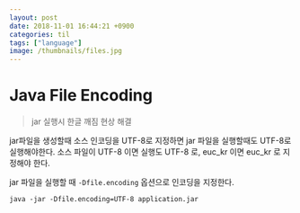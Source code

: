 ```yaml
---
layout: post
date: 2018-11-01 16:44:21 +0900
categories: til
tags: ["language"]
image: /thumbnails/files.jpg
---
```


# Java File Encoding

> jar 실행시 한글 깨짐 현상 해결

jar파일을 생성할때 소스 인코딩을 UTF-8로 지정하면 jar 파일을 실행할때도 UTF-8로 실행해야한다.
소스 파일이 UTF-8 이면 실행도 UTF-8 로, euc_kr 이면 euc_kr 로 지정해야 한다.

jar 파일을 실행할 때 `-Dfile.encoding` 옵션으로 인코딩을 지정한다.

    java -jar -Dfile.encoding=UTF-8 application.jar
